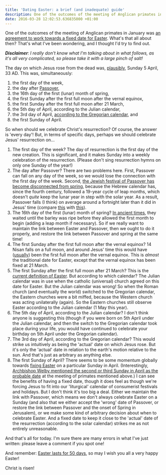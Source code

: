 ```yaml
---
title: 'Dating Easter: a brief (and inadequate) guide'
description: One of the outcomes of the meeting of Anglican primates in January was an agreement to work towards a fixed date for Easter. What's that all about then?
date: 2016-03-28 12:02:53.636835000 +01:00
---
```

One of the outcomes of the meeting of Anglican primates in January was [an agreement to work towards a fixed date for Easter](http://www.christiantoday.com/article/anglican.primates.agree.to.set.fixed.common.date.for.easter/76730.htm). What's that all about then? That's what I've been wondering, and I thought I'd try to find out.

_**Disclaimer**: I really don't know what I'm talking about in what follows, as it's all very complicated, so please take it with a large pinch of salt!_

The day on which Jesus rose from the dead was, [plausibly](http://www.nature.com/nature/journal/v306/n5945/abs/306743a0.html), Sunday 5 April, 33 AD. This was, simultaneously:

1. the first day of the week,
1. the day after [Passover](https://en.wikipedia.org/wiki/Passover),
1. the 16th day of the first (lunar) month of spring,
1. the first Sunday after the first full moon after the vernal equinox,
1. the first Sunday after the first full moon after 21 March,
1. the 5th day of April, according to the Julian calendar,
1. the 3rd day of April, [according to the Gregorian calendar](http://homepage.ntlworld.com/gary.h.turner/XmasSept/xmas11.htm), and
1. the first Sunday of April.

So when should we celebrate Christ's resurrection? Of course, the answer is 'every day'! But, in terms of specific days, perhaps we should celebrate Jesus' resurrection on...

1. The first day of the week? The day of resurrection is the first day of the new creation. This is significant, and it makes Sunday into a weekly celebration of the resurrection. (Please don't sing resurrection hymns on only one Sunday of the year!)
1. The day after Passover? There are two problems here. First, Passover can fall on any day of the week, so we would lose the connection with the first day of the week. Second, [the Jewish festival of Passover has become disconnected from spring](https://en.wikipedia.org/wiki/Hebrew_calendar#Implications_for_Jewish_ritual), because the Hebrew calendar has, since the fourth century, followed a 19-year cycle of leap months, which doesn't _quite_ keep the lunar year in step with the solar year. As a result, Passover falls (I think) on average around a fortnight later than it did in Jesus' time (compare [this](http://www.infoplease.com/ipa/A0002072.html) with [this](http://homepage.ntlworld.com/gary.h.turner/XmasSept/xmas11.htm)).
1. The 16th day of the first (lunar) month of spring? [In ancient times](https://en.wikipedia.org/wiki/Passover#Date_and_duration), they waited until the barley was ripe before they allowed the first month to begin (adding a leap month if necessary). So if we really want to maintain the link between Easter and Passover, then we ought to do it properly, and restore the link between Passover and spring at the same time!
1. The first Sunday after the first full moon after the vernal equinox? 14 Nisan falls on a full moon, and around Jesus' time this would have ([usually](https://en.wikipedia.org/wiki/Hebrew_calendar#New_year)) been the first full moon after the vernal equinox. This is _almost_ the traditional date for Easter, except that the vernal equinox has been fixed at 21 March.
1. The first Sunday after the first full moon after 21 March? This is the [current definition of Easter](https://en.wikipedia.org/wiki/Computus). But according to which calendar? The Julian calendar was in use when the catholic (universal) church agreed on this date for Easter. But the Julian calendar was wrong! So when the Roman church (and eventually the world) switched to the Gregorian calendar, the Eastern churches were a bit miffed, because the Western church was acting unilaterally (again). So the Eastern churches still observe Easter according to the Julian calendar (1 May this year).
1. The 5th day of April, according to the Julian calendar? I don't think anyone is suggesting this (though if you were born on 5th April under the Julian calendar, and then the switch to the Gregorian calendar took place during your life, you would have continued to celebrate your birthday on 5th April under the Gregorian calendar).
1. The 3rd day of April, according to the Gregorian calendar? This would strike us intuitively as being the 'actual' date on which Jesus rose. But it's only the 'actual' date in relation to the earth's motion relative to the sun. And that's just as arbitrary as anything else.
1. The first Sunday of April? There seems to be some momentum globally towards [fixing Easter](https://en.wikipedia.org/wiki/Reform_of_the_date_of_Easter) on a particular Sunday in April. (Interestingly, [Archbishop Welby mentioned the second or third Sunday in April as the probable date](http://www.telegraph.co.uk/news/religion/12102278/Easter-date-to-be-fixed-within-next-five-to-10-years.html) at the meeting of primates mentioned above.) I can see the benefits of having a fixed date, though it does feel as though we're forcing Jesus to fit into our 'liturgical' calendar of consumerist festivals and holidays. But I don't think it's too big a deal. Either we maintain the link with Passover, which means we don't always celebrate Easter on a Sunday (and also that we either accept the 'wrong' date of Passover, or restore the link between Passover and the onset of Spring in Jerusalem), or we make some kind of arbitrary decision about when to celebrate Easter. And a fixed date to keep it close to the 'actual' date of the resurrection (according to the solar calendar) strikes me as not entirely unreasonable.

And that's all for today. I'm sure there are many errors in what I've just written: please leave a comment if you spot one!

And remember: [Easter lasts for 50 days](http://liturgy.co.nz/easter-fifty-days), so may I wish you all a very happy Easter!

Christ is risen!
